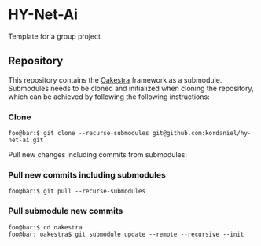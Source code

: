 # HY-Net-Ai
Template for a group project

## Repository
This repository contains the [Oakestra](https://github.com/oakestra/oakestra) framework as a submodule. Submodules needs to be cloned and initialized when cloning the repository, which can be achieved by following the following instructions:

### Clone
```console
foo@bar:$ git clone --recurse-submodules git@github.com:kordaniel/hy-net-ai.git
```

Pull new changes including commits from submodules:
### Pull new commits including submodules
```console
foo@bar:$ git pull --recurse-submodules
```

### Pull submodule new commits
```console
foo@bar:$ cd oakestra
foo@bar: oakestra$ git submodule update --remote --recursive --init
```
